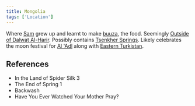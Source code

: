 ```yaml
---
title: Mongolia
tags: ['Location']
---
```

Where [Sam](/_wiki/sam.md) grew up and learnt to make [buuza](/_wiki/buuza-dish.md), the food. Seemingly [Outside of Dalwat Al-Harir](/_wiki/Outside%20of%20Dalwat%20al-harir.md). Possibly contains [Tsenkher Springs](/_wiki/Tsenkher%20Springs). Likely celebrates the moon festival for [Al 'Adl](/_wiki/al-adl.md) along with [Eastern Turkistan](/_wiki/eastern-turkistan.md).

## References
- In the Land of Spider Silk 3
- The End of Spring 1
- Backwash
- Have You Ever Watched Your Mother Pray?
